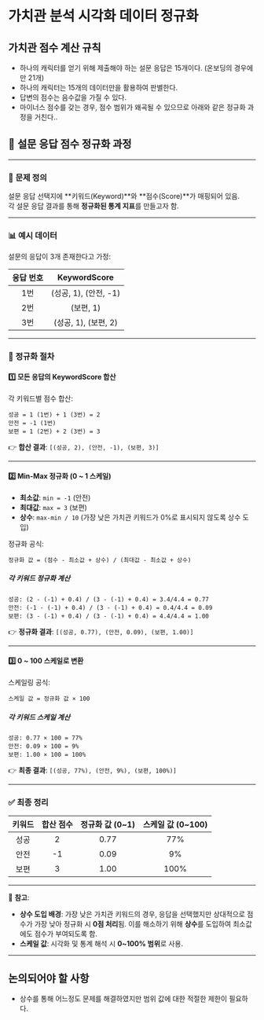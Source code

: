 # 가치관 분석 시각화 데이터 정규화

## 가치관 점수 계산 규칙

- 하나의 캐릭터를 얻기 위해 제출해야 하는 설문 응답은 15개이다. (온보딩의 경우에만 21개)
- 하나의 캐릭터는 15개의 데이터만을 활용하여 판별한다.
- 답변의 점수는 음수값을 가질 수 있다.
- 마이너스 점수를 갖는 경우, 점수 범위가 왜곡될 수 있으므로 아래와 같은 정규화 과정을 거친다..


## 📄 **설문 응답 점수 정규화 과정**

---

### 📝 **문제 정의**
설문 응답 선택지에 **키워드(Keyword)**와 **점수(Score)**가 매핑되어 있음.  
각 설문 응답 결과를 통해 **정규화된 통계 지표**를 만들고자 함.

---

### 📊 **예시 데이터**

설문의 응답이 3개 존재한다고 가정:

| 응답 번호 | KeywordScore |
|:---------:|:------------:|
| 1번       | (성공, 1), (안전, -1) |
| 2번       | (보편, 1) |
| 3번       | (성공, 1), (보편, 2) |

---

### 🧮 **정규화 절차**

#### **1️⃣ 모든 응답의 KeywordScore 합산**

각 키워드별 점수 합산:

```
성공 = 1 (1번) + 1 (3번) = 2
안전 = -1 (1번)
보편 = 1 (2번) + 2 (3번) = 3
```

👉 **합산 결과**: `[(성공, 2), (안전, -1), (보편, 3)]`

---

#### **2️⃣ Min-Max 정규화 (0 ~ 1 스케일)**

- **최소값**: `min = -1` (안전)
- **최대값**: `max = 3` (보편)
- **상수**: `max-min / 10` (가장 낮은 가치관 키워드가 0%로 표시되지 않도록 상수 도입)

정규화 공식:

```
정규화 값 = (점수 - 최소값 + 상수) / (최대값 - 최소값 + 상수)
```

##### 각 키워드 정규화 계산
```
성공: (2 - (-1) + 0.4) / (3 - (-1) + 0.4) = 3.4/4.4 = 0.77
안전: (-1 - (-1) + 0.4) / (3 - (-1) + 0.4) = 0.4/4.4 = 0.09
보편: (3 - (-1) + 0.4) / (3 - (-1) + 0.4) = 4.4/4.4 = 1.00
```

👉 **정규화 결과**: `[(성공, 0.77), (안전, 0.09), (보편, 1.00)]`

---

#### **3️⃣ 0 ~ 100 스케일로 변환**

스케일링 공식:

```
스케일 값 = 정규화 값 × 100
```

##### 각 키워드 스케일 계산
```
성공: 0.77 × 100 = 77%
안전: 0.09 × 100 = 9%
보편: 1.00 × 100 = 100%
```

👉 **최종 결과**: `[(성공, 77%), (안전, 9%), (보편, 100%)]`

---

### ✅ **최종 정리**

| 키워드 | 합산 점수 | 정규화 값 (0~1) | 스케일 값 (0~100) |
|:------:|:---------:|:-----------:|:-------------:|
| 성공   | 2         |    0.77     |      77%      |
| 안전   | -1        |    0.09     |      9%       |
| 보편   | 3         |    1.00     |     100%      |

---

🔔 **참고**:
- **상수 도입 배경**: 가장 낮은 가치관 키워드의 경우, 응답을 선택했지만 상대적으로 점수가 가장 낮아 정규화 시 **0점 처리**됨. 이를 해소하기 위해 **상수**를 도입하여 최소값에도 점수가 부여되도록 함.
- **스케일 값**: 시각화 및 통계 해석 시 **0~100% 범위**로 사용.

---

## 논의되어야 할 사항
- 상수를 통해 어느정도 문제를 해결하였지만 범위 값에 대한 적절한 제한이 필요하다.
